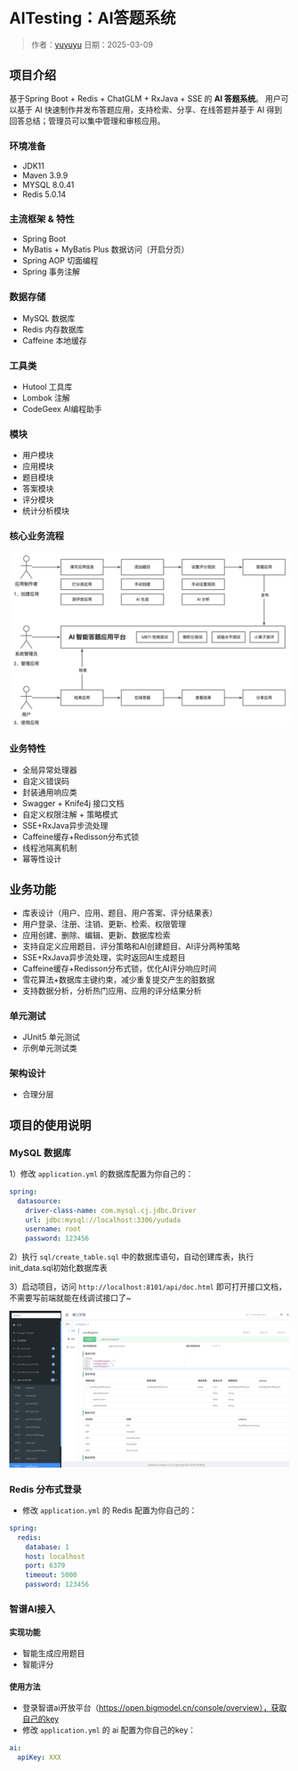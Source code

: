 # AITesting：AI答题系统

> 作者：[yuyuyu](https://github.com/shenglingyu)
> 日期：2025-03-09


## 项目介绍
基于Spring Boot + Redis + ChatGLM + RxJava + SSE 的 **AI 答题系统**。
用户可以基于 AI 快速制作并发布答题应用，支持检索、分享、在线答题并基于 AI 得到回答总结；管理员可以集中管理和审核应用。

### 环境准备

- JDK11
- Maven 3.9.9
- MYSQL 8.0.41
- Redis 5.0.14

### 主流框架 & 特性

- Spring Boot 
- MyBatis + MyBatis Plus 数据访问（开启分页）
- Spring AOP 切面编程
- Spring 事务注解

### 数据存储

- MySQL 数据库
- Redis 内存数据库
- Caffeine 本地缓存

### 工具类

- Hutool 工具库
- Lombok 注解
- CodeGeex AI编程助手

### 模块

- 用户模块
- 应用模块
- 题目模块
- 答案模块
- 评分模块
- 统计分析模块

### 核心业务流程

![img.png](img.png)

### 业务特性

- 全局异常处理器
- 自定义错误码
- 封装通用响应类
- Swagger + Knife4j 接口文档
- 自定义权限注解 + 策略模式
- SSE+RxJava异步流处理
- Caffeine缓存+Redisson分布式锁
- 线程池隔离机制
- 幂等性设计


## 业务功能

- 库表设计（用户、应用、题目、用户答案、评分结果表）
- 用户登录、注册、注销、更新、检索、权限管理
- 应用创建、删除、编辑、更新、数据库检索
- 支持自定义应用题目、评分策略和AI创建题目、AI评分两种策略
- SSE+RxJava异步流处理，实时返回AI生成题目
- Caffeine缓存+Redisson分布式锁，优化AI评分响应时间
- 雪花算法+数据库主键约束，减少重复提交产生的脏数据
- 支持数据分析，分析热门应用、应用的评分结果分析

### 单元测试

- JUnit5 单元测试
- 示例单元测试类

### 架构设计

- 合理分层

## 项目的使用说明

### MySQL 数据库

1）修改 `application.yml` 的数据库配置为你自己的：

```yml
spring:
  datasource:
    driver-class-name: com.mysql.cj.jdbc.Driver
    url: jdbc:mysql://localhost:3306/yudada
    username: root
    password: 123456
```

2）执行 `sql/create_table.sql` 中的数据库语句，自动创建库表，执行init_data.sql初始化数据库表

3）启动项目，访问 `http://localhost:8101/api/doc.html` 即可打开接口文档，不需要写前端就能在线调试接口了~

![](doc/swagger.png)

### Redis 分布式登录
- 修改 `application.yml` 的 Redis 配置为你自己的：

```yml
spring:
  redis:
    database: 1
    host: localhost
    port: 6379
    timeout: 5000
    password: 123456
```

### 智谱AI接入
#### 实现功能
- 智能生成应用题目
- 智能评分
#### 使用方法
- 登录智谱ai开放平台（https://open.bigmodel.cn/console/overview），获取自己的key
- 修改 `application.yml` 的 ai 配置为你自己的key：

```yml
ai:
  apiKey: XXX
```

